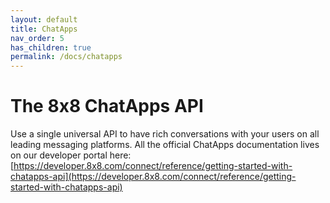 ```yaml
---
layout: default
title: ChatApps
nav_order: 5
has_children: true
permalink: /docs/chatapps
---
```


# The 8x8 ChatApps API

Use a single universal API to have rich conversations with your users on all leading messaging platforms.
All the official ChatApps documentation lives on our developer portal here: [https://developer.8x8.com/connect/reference/getting-started-with-chatapps-api](https://developer.8x8.com/connect/reference/getting-started-with-chatapps-api)

